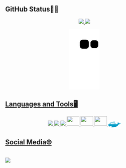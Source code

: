 ## GitHub Status👨‍💻
<div align="center">
  <a href="https://github.com/yellowisk">
  <img height="140em" src="https://github-readme-stats.vercel.app/api?username=yellowisk&show_icons=true&theme=yeblu&include_all_commits=true&count_private=true"/>
  <img height="140em" src="https://github-readme-stats.vercel.app/api/top-langs/?username=yellowisk&layout=compact&langs_count=7&theme=yeblu"/>
    
![Snake animation](https://github.com/yellowisk/yellowisk/blob/output/github-contribution-grid-snake.svg)  
    
</div>
  
## Languages and Tools🖥
<div style="display: inline_block" align="center">
    <img height="30" src="https://cdn.jsdelivr.net/gh/devicons/devicon/icons/html5/html5-original.svg"/>
    <img height="37.5" src="https://cdn.jsdelivr.net/gh/devicons/devicon/icons/css3/css3-original-wordmark.svg"/>
    <img height="30" src="https://cdn.jsdelivr.net/gh/devicons/devicon/icons/javascript/javascript-original.svg"/>
    <img height="30" width="40" src="https://cdn.jsdelivr.net/gh/devicons/devicon/icons/java/java-original.svg"/>
    <img height="30" width="40" src="https://cdn.jsdelivr.net/gh/devicons/devicon/icons/mysql/mysql-original.svg"/>
    <img height="30" width="40" src="https://cdn.jsdelivr.net/gh/devicons/devicon/icons/php/php-original.svg"/>
    <img align="center" alt="Docker" height="30" width="40" src="https://raw.githubusercontent.com/devicons/devicon/master/icons/docker/docker-plain.svg">
</div>

## Social Media🌐
<div style="display: inline_block"><br>
  <a href="https://www.instagram.com/yellowisk/"><img align="center" src="https://img.shields.io/badge/Instagram-E4405F?style=for-the-badge&logo=instagram&logoColor=white"></a>
</div>
